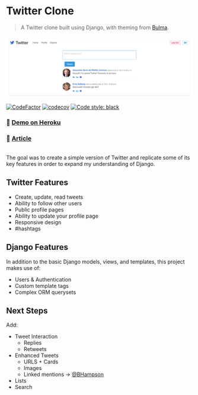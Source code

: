# Twitter Clone
> A Twitter clone built using Django, with theming from [Bulma](https://bulma.io/).

![Screenshot of Twitter Clone](https://github.com/Ben-Hampson/Twitter-Clone/blob/master/screenshot.png?raw=true)

[![CodeFactor](https://www.codefactor.io/repository/github/ben-hampson/twitter-clone/badge/master)](https://www.codefactor.io/repository/github/ben-hampson/twitter-clone/overview/master) 
[![codecov](https://codecov.io/gh/Ben-Hampson/Twitter-Clone/branch/master/graph/badge.svg?token=H0DQ52Q4WQ)](https://codecov.io/gh/Ben-Hampson/Twitter-Clone)
[![Code style: black](https://img.shields.io/badge/code%20style-black-000000.svg)](https://github.com/psf/black)

### 📍 [**Demo on Heroku**](https://django-twitter-clone.herokuapp.com/)
### 📃 [**Article**](http://www.benhampson.co.uk/projects/twitter-clone/)

\
The goal was to create a simple version of Twitter and replicate some of its key features in order to expand my understanding of Django.

## Twitter Features

- Create, update, read tweets
- Ability to follow other users
- Public profile pages
- Ability to update your profile page
- Responsive design
- #hashtags

## Django Features

In addition to the basic Django models, views, and templates, this project makes use of:

- Users & Authentication
- Custom template tags
- Complex ORM querysets

## Next Steps

Add:
- Tweet Interaction
    - Replies
    - Retweets
- Enhanced Tweets
    - URLS + Cards
    - Images
    - Linked mentions → [@BHampson](https://twitter.com/BHampson)
- Lists
- Search
